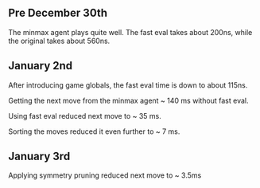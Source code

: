 ## Pre December 30th

The minmax agent plays quite well. 
The fast eval takes about 200ns, while the original takes about 560ns.

## January 2nd 

After introducing game globals, the fast eval time is down to about 115ns.

Getting the next move from the minmax agent ~ 140 ms without fast eval.

Using fast eval reduced next move to ~ 35 ms.

Sorting the moves reduced it even further to ~ 7 ms.

## January 3rd

Applying symmetry pruning reduced next move to ~ 3.5ms